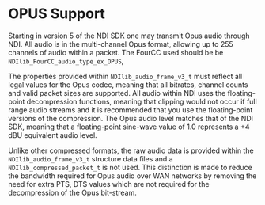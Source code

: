 # OPUS Support

Starting in version 5 of the NDI SDK one may transmit Opus audio through NDI. All audio is in the multi-channel Opus format, allowing up to 255 channels of audio within a packet. The FourCC used should be be `NDIlib_FourCC_audio_type_ex_OPUS`,

The properties provided within `NDIlib_audio_frame_v3_t` must reflect all legal values for the Opus codec, meaning that all bitrates, channel counts and valid packet sizes are supported. All audio within NDI uses the floating-point decompression functions, meaning that clipping would not occur if full range audio streams and it is recommended that you use the floating-point versions of the compression. The Opus audio level matches that of the NDI SDK, meaning that a floating-point sine-wave value of 1.0 represents a +4 dBU equivalent audio level.

Unlike other compressed formats, the raw audio data is provided within the `NDIlib_audio_frame_v3_t` structure data files and a `NDIlib_compressed_packet_t` is not used. This distinction is made to reduce the bandwidth required for Opus audio over WAN networks by removing the need for extra PTS, DTS values which are not required for the decompression of the Opus bit-stream.
